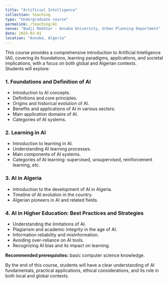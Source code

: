 ```yaml
---
title: "Artificial Intelligence"
collection: teaching
type: "Undergraduate course"
permalink: /teaching/AI
venue: "Badji Mokhtar - Annaba University, Urban Planning Department"
date: 2025-03-01
location: "Annaba, Algeria"
---
```



This course provides a comprehensive introduction to Artificial Intelligence (AI), covering its foundations, learning paradigms, applications, and societal implications, with a focus on both global and Algerian contexts.  
Students will explore:  

### 1. Foundations and Definition of AI  
- Introduction to AI concepts.  
- Definitions and core principles.  
- Origins and historical evolution of AI.  
- Benefits and applications of AI in various sectors.  
- Main application domains of AI.  
- Categories of AI systems.  

### 2. Learning in AI  
- Introduction to learning in AI.  
- Understanding AI learning processes.  
- Main components of AI systems.  
- Categories of AI learning: supervised, unsupervised, reinforcement learning, etc.  

### 3. AI in Algeria  
- Introduction to the development of AI in Algeria.  
- Timeline of AI evolution in the country.  
- Algerian pioneers in AI and related fields.  

### 4. AI in Higher Education: Best Practices and Strategies  
- Understanding the limitations of AI.  
- Plagiarism and academic integrity in the age of AI.  
- Information reliability and misinformation.  
- Avoiding over-reliance on AI tools.  
- Recognizing AI bias and its impact on learning.  

**Recommended prerequisites:** basic computer science knowledge.  

By the end of this course, students will have a clear understanding of AI fundamentals, practical applications, ethical considerations, and its role in both local and global contexts.